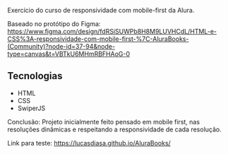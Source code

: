 Exercício do curso de responsividade com mobile-first da Alura. 

Baseado no protótipo do Figma:
https://www.figma.com/design/fdRSiSUWPb8H8M9LUVHCdL/HTML-e-CSS%3A-responsividade-com-mobile-first-%7C-AluraBooks-(Community)?node-id=37-94&node-type=canvas&t=VBTkU6MHmRBFHAoG-0

## Tecnologias
* HTML
* CSS
* SwiperJS

Conclusão: Projeto inicialmente feito pensado em mobile first, nas resoluções dinâmicas e respeitando a responsividade de cada resolução. 

Link para teste: https://lucasdiasa.github.io/AluraBooks/
